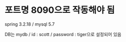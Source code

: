 # 포트명 8090으로 작동해야 됨
spring 3.2.18 / mysql 5.7 

DB는 mydb / id : scott / password : tiger으로 설정되어 있음


